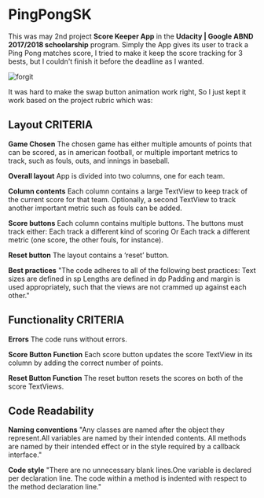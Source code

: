 # PingPongSK
This was may 2nd project **Score Keeper App** in the **Udacity | Google ABND 2017/2018 schoolarship** program.
Simply the App gives its user to track a Ping Pong matches score,
I tried to make it keep the score tracking for 3 bests, but I couldn't
finish it before the deadline as I wanted.

![forgit](https://user-images.githubusercontent.com/33489751/44397663-6f167480-a541-11e8-8750-305275d5d550.png)

It was hard to make the swap button animation work right, So I just kept it work based on the project rubric which was:

## Layout CRITERIA

**Game Chosen**
The chosen game has either multiple amounts of points that can be scored, as in american football, or multiple important metrics to track, such as fouls, outs, and innings in baseball.

**Overall layout**
App is divided into two columns, one for each team.

**Column contents**
Each column contains a large TextView to keep track of the current score for that team.
Optionally, a second TextView to track another important metric such as fouls can be added.

**Score buttons**
Each column contains multiple buttons. The buttons must track either:
Each track a different kind of scoring
Or
Each track a different metric (one score, the other fouls, for instance).

**Reset button**
The layout contains a ‘reset’ button.

**Best practices**
"The code adheres to all of the following best practices:
Text sizes are defined in sp
Lengths are defined in dp
Padding and margin is used appropriately, such that the views are not crammed up against each other."


## Functionality CRITERIA

**Errors**
The code runs without errors.

**Score Button Function**
Each score button updates the score TextView in its column by adding the correct number of points.

**Reset Button Function**
The reset button resets the scores on both of the score TextViews.

## Code Readability

**Naming conventions**
"Any classes are named after the object they represent.All variables are named by their intended contents.
All methods are named by their intended effect or in the style required by a callback interface."

**Code style**
"There are no unnecessary blank lines.One variable is declared per declaration line.
The code within a method is indented with respect to the method declaration line."
